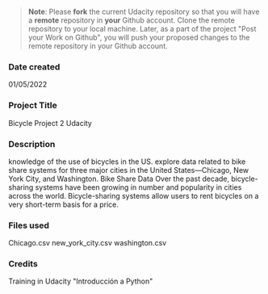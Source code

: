 >**Note**: Please **fork** the current Udacity repository so that you will have a **remote** repository in **your** Github account. Clone the remote repository to your local machine. Later, as a part of the project "Post your Work on Github", you will push your proposed changes to the remote repository in your Github account.

### Date created
01/05/2022

### Project Title
Bicycle Project 2 Udacity

### Description
knowledge of the use of bicycles in the US.
explore data related to bike share systems for three major cities in the United States—Chicago, New York City, and Washington.
Bike Share Data
Over the past decade, bicycle-sharing systems have been growing in number and popularity in cities across the world. Bicycle-sharing systems allow users to rent bicycles on a very short-term basis for a price. 

### Files used
Chicago.csv new_york_city.csv washington.csv

### Credits
Training in Udacity "Introducción a Python"

